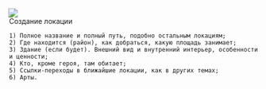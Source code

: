 <div cover-w>
	<img style="transform: scale(1.2);" src="create-location/pic.jpg">
	<div title-container>
		<div title>Создание локации</div>
	</div>
</div>

```
1) Полное название и полный путь, подобно остальным локациям;
2) Где находится (район), как добраться, какую площадь занимает;
3) Здание (если будет). Внешний вид и внутренний интерьер, особенности и ценности;
4) Кто, кроме героя, там обитает;
5) Ссылки-переходы в ближайшие локации, как в других темах;
6) Арты.
```